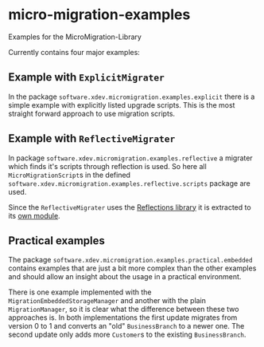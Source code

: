 # micro-migration-examples
Examples for the MicroMigration-Library

Currently contains four major examples:
## Example with `ExplicitMigrater`
In the package `software.xdev.micromigration.examples.explicit` there is a simple example with explicitly listed upgrade scripts.
This is the most straight forward approach to use migration scripts.

## Example with `ReflectiveMigrater`
In package `software.xdev.micromigration.examples.reflective` a migrater which finds it's scripts through reflection is used.
So here all `MicroMigrationScript`s in the defined  `software.xdev.micromigration.examples.reflective.scripts` package are used.

Since the `ReflectiveMigrater` uses the [Reflections library](https://github.com/ronmamo/reflections) it is extracted to its [own module](https://github.com/xdev-software/micro-migration/tree/main/reflection).

## Practical examples
The package `software.xdev.micromigration.examples.practical.embedded` contains examples
that are just a bit more complex than the other examples and should allow an insight about the usage in a 
practical environment.

There is one example implemented with the `MigrationEmbeddedStorageManager` and another with the
plain `MigrationManager`, so it is clear what the difference between these two approaches is.
In both implementations the first update migrates from version 0 to 1 and converts an "old" `BusinessBranch`
to a newer one. The second update only adds more `Customer`s to the existing `BusinessBranch`.

